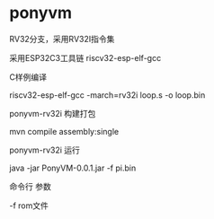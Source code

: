 # ponyvm
RV32分支，采用RV32I指令集

采用ESP32C3工具链
riscv32-esp-elf-gcc

C样例编译

riscv32-esp-elf-gcc -march=rv32i loop.s -o loop.bin

ponyvm-rv32i 构建打包

mvn compile assembly:single

ponyvm-rv32i 运行

java -jar PonyVM-0.0.1.jar -f pi.bin

命令行 参数

-f rom文件









